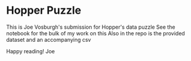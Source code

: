 # Hopper Puzzle

This is Joe Vosburgh's submission for Hopper's data puzzle
See the notebook for the bulk of my work on this
Also in the repo is the provided dataset and an accompanying csv

Happy reading!
Joe
